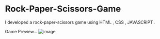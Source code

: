 # Rock-Paper-Scissors-Game
I developed a rock-paper-scissors game using HTML , CSS , JAVASCRIPT .

Game Preview...
![image](https://github.com/Soumyajeet2004/Rock-Paper-Scissors-Game/assets/146310170/f1e7bec3-961c-4aee-a239-0aaa3cd0e62e)
